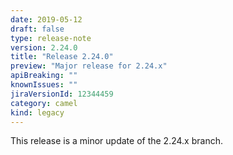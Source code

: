 ```yaml
---
date: 2019-05-12
draft: false 
type: release-note
version: 2.24.0
title: "Release 2.24.0"
preview: "Major release for 2.24.x"
apiBreaking: ""
knownIssues: ""
jiraVersionId: 12344459
category: camel
kind: legacy
---
```


This release is a minor update of the 2.24.x branch.
